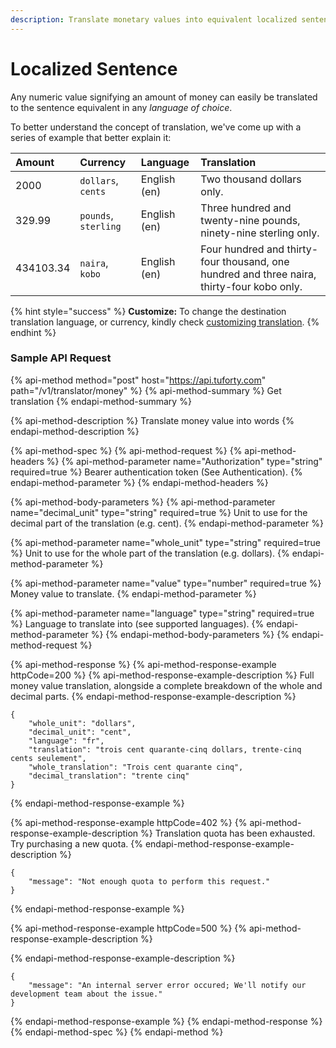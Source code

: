 ```yaml
---
description: Translate monetary values into equivalent localized sentence.
---
```


# Localized Sentence

Any numeric value signifying an amount of money can easily be translated to the sentence equivalent in any _language of choice_.

To better understand the concept of translation, we've come up with a series of example that better explain it:

| Amount | Currency | Language | Translation |
| :--- | :--- | :--- | :--- |
| 2000 | `dollars`, `cents`  | English \(en\) | Two thousand dollars only. |
| 329.99 | `pounds`, `sterling`  | English \(en\) | Three hundred and twenty-nine pounds, ninety-nine sterling only. |
| 434103.34 | `naira`, `kobo` | English \(en\) | Four hundred and thirty-four thousand, one hundred and three naira, thirty-four kobo only. |

{% hint style="success" %}
**Customize:** To change the destination translation language, or currency, kindly check [customizing translation](customizing-translation.md).
{% endhint %}

### Sample API Request

{% api-method method="post" host="https://api.tuforty.com" path="/v1/translator/money" %}
{% api-method-summary %}
Get translation
{% endapi-method-summary %}

{% api-method-description %}
Translate money value into words
{% endapi-method-description %}

{% api-method-spec %}
{% api-method-request %}
{% api-method-headers %}
{% api-method-parameter name="Authorization" type="string" required=true %}
Bearer authentication token \(See Authentication\).
{% endapi-method-parameter %}
{% endapi-method-headers %}

{% api-method-body-parameters %}
{% api-method-parameter name="decimal\_unit" type="string" required=true %}
Unit to use for the decimal part of the translation \(e.g. cent\).
{% endapi-method-parameter %}

{% api-method-parameter name="whole\_unit" type="string" required=true %}
Unit to use for the whole part of the translation \(e.g. dollars\).
{% endapi-method-parameter %}

{% api-method-parameter name="value" type="number" required=true %}
Money value to translate.
{% endapi-method-parameter %}

{% api-method-parameter name="language" type="string" required=true %}
Language to translate into \(see supported languages\).
{% endapi-method-parameter %}
{% endapi-method-body-parameters %}
{% endapi-method-request %}

{% api-method-response %}
{% api-method-response-example httpCode=200 %}
{% api-method-response-example-description %}
Full money value translation, alongside a complete breakdown of the whole and decimal parts.
{% endapi-method-response-example-description %}

```
{
    "whole_unit": "dollars",
    "decimal_unit": "cent",
    "language": "fr",
    "translation": "trois cent quarante-cinq dollars, trente-cinq cents seulement",
    "whole_translation": "Trois cent quarante cinq",
    "decimal_translation": "trente cinq"
}
```
{% endapi-method-response-example %}

{% api-method-response-example httpCode=402 %}
{% api-method-response-example-description %}
Translation quota has been exhausted. Try purchasing a new quota.
{% endapi-method-response-example-description %}

```
{
    "message": "Not enough quota to perform this request."  
}
```
{% endapi-method-response-example %}

{% api-method-response-example httpCode=500 %}
{% api-method-response-example-description %}

{% endapi-method-response-example-description %}

```
{
    "message": "An internal server error occured; We'll notify our development team about the issue."
}
```
{% endapi-method-response-example %}
{% endapi-method-response %}
{% endapi-method-spec %}
{% endapi-method %}



